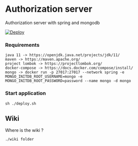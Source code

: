 # Authorization server

Authorization server with spring and mongodb

[![Deploy](https://www.herokucdn.com/deploy/button.svg)](https://heroku.com/deploy?template=https://github.com/xBidi/auth)

### Requirements
````
java 11 -> https://openjdk.java.net/projects/jdk/11/
maven -> https://maven.apache.org/
project lombok -> https://projectlombok.org/
docker-compose -> https://docs.docker.com/compose/install/
mongo -> docker run -p 27017:27017 --network spring -e MONGO_INITDB_ROOT_USERNAME=mongo -e MONGO_INITDB_ROOT_PASSWORD=password --name mongo -d mongo
````

### Start application
````
sh ./deploy.sh
````

## Wiki 

Where is the wiki ?
````
./wiki folder
````
